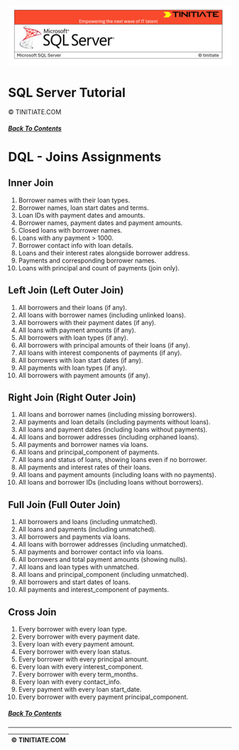 ![SQL Server Tinitiate Image](../../../sqlserver-sql/sqlserver.png)

# SQL Server Tutorial
&copy; TINITIATE.COM

##### [Back To Contents](./README.md)

# DQL - Joins Assignments

## Inner Join
1. Borrower names with their loan types.
2. Borrower names, loan start dates and terms.
3. Loan IDs with payment dates and amounts.
4. Borrower names, payment dates and payment amounts.
5. Closed loans with borrower names.
6. Loans with any payment > 1000.
7. Borrower contact info with loan details.
8. Loans and their interest rates alongside borrower address.
9. Payments and corresponding borrower names.
10. Loans with principal and count of payments (join only).

## Left Join (Left Outer Join)
1. All borrowers and their loans (if any).
2. All loans with borrower names (including unlinked loans).
3. All borrowers with their payment dates (if any).
4. All loans with payment amounts (if any).
5. All borrowers with loan types (if any).
6. All borrowers with principal amounts of their loans (if any).
7. All loans with interest components of payments (if any).
8. All borrowers with loan start dates (if any).
9. All payments with loan types (if any).
10. All borrowers with payment amounts (if any).

## Right Join (Right Outer Join)
1. All loans and borrower names (including missing borrowers).
2. All payments and loan details (including payments without loans).
3. All loans and payment dates (including loans without payments).
4. All loans and borrower addresses (including orphaned loans).
5. All payments and borrower names via loans.
6. All loans and principal_component of payments.
7. All loans and status of loans, showing loans even if no borrower.
8. All payments and interest rates of their loans.
9. All loans and payment amounts (including loans with no payments).
10. All loans and borrower IDs (including loans without borrowers).

## Full Join (Full Outer Join)
1. All borrowers and loans (including unmatched).
2. All loans and payments (including unmatched).
3. All borrowers and payments via loans.
4. All loans with borrower addresses (including unmatched).
5. All payments and borrower contact info via loans.
6. All borrowers and total payment amounts (showing nulls).
7. All loans and loan types with unmatched.
8. All loans and principal_component (including unmatched).
9. All borrowers and start dates of loans.
10. All payments and interest_component of payments.

## Cross Join
1. Every borrower with every loan type.
2. Every borrower with every payment date.
3. Every loan with every payment amount.
4. Every borrower with every loan status.
5. Every borrower with every principal amount.
6. Every loan with every interest_component.
7. Every borrower with every term_months.
8. Every loan with every contact_info.
9. Every payment with every loan start_date.
10. Every borrower with every payment principal_component.

##### [Back To Contents](./README.md)
***
| &copy; TINITIATE.COM |
|----------------------|

